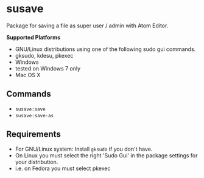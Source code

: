 # susave

Package for saving a file as super user / admin with Atom Editor.

**Supported Platforms**
* GNU/Linux distributions using one of the following sudo gui commands.
 * gksudo, kdesu, pkexec
* Windows
 * tested on Windows 7 only
* Mac OS X

## Commands

* `susave:save`
* `susave:save-as`

## Requirements

* For GNU/Linux system: Install `gksudo` if you don't have.
* On Linux you must select the right 'Sudo Gui' in the package settings for your distribution.
 * i.e. on Fedora you must select pkexec

